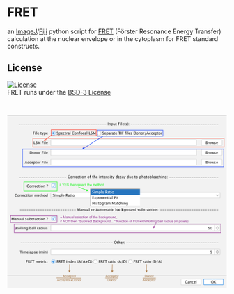 # FRET
an [ImageJ](http://imagej.net/Welcome)/[Fiji](https://fiji.sc) python script for [FRET](https://en.wikipedia.org/wiki/Förster_resonance_energy_transfer) (Förster Resonance Energy Transfer) calculation at the nuclear envelope or in the cytoplasm for FRET standard constructs.

## License
[![License](https://img.shields.io/badge/License-BSD_3--Clause-blue.svg)](https://opensource.org/licenses/BSD-3-Clause)<br>
FRET runs under the  [BSD-3 License](https://opensource.org/licenses/BSD-3-Clause)


<br><p align="center"><img src="./FRET.png" width="700"></p><br>
